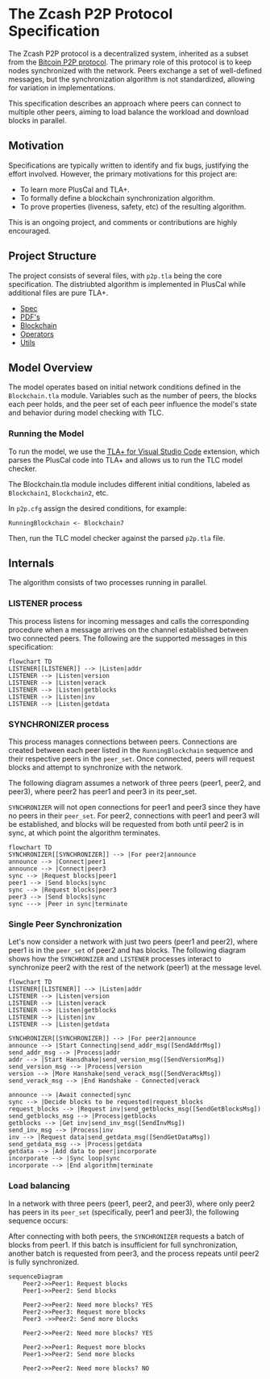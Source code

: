 # The Zcash P2P Protocol Specification

The Zcash P2P protocol is a decentralized system, inherited as a subset from the [Bitcoin P2P protocol](https://developer.bitcoin.org/reference/p2p_networking.html). The primary role of this protocol is to keep nodes synchronized with the network. Peers exchange a set of well-defined messages, but the synchronization algorithm is not standardized, allowing for variation in implementations.

This specification describes an approach where peers can connect to multiple other peers, aiming to load balance the workload and download blocks in parallel.

## Motivation

Specifications are typically written to identify and fix bugs, justifying the effort involved. However, the primary motivations for this project are:

- To learn more PlusCal and TLA+.
- To formally define a blockchain synchronization algorithm.
- To prove properties (liveness, safety, etc) of the resulting algorithm.

This is an ongoing project, and comments or contributions are highly encouraged.

## Project Structure

The project consists of several files, with `p2p.tla` being the core specification. The distriubted algorithm is implemented in PlusCal while additional files are pure TLA+.

- [Spec](p2p.tla)
- [PDF's](documents/)
- [Blockchain](Blockchain.tla)
- [Operators](Operators.tla)
- [Utils](Utils.tla)

## Model Overview

The model operates based on initial network conditions defined in the `Blockchain.tla` module. Variables such as the number of peers, the blocks each peer holds, and the peer set of each peer influence the model's state and behavior during model checking with TLC.

### Running the Model

To run the model, we use the [TLA+ for Visual Studio Code](https://marketplace.visualstudio.com/items?itemName=alygin.vscode-tlaplus) extension, which parses the PlusCal code into TLA+ and allows us to run the TLC model checker.

The Blockchain.tla module includes different initial conditions, labeled as `Blockchain1`, `Blockchain2`, etc.

In `p2p.cfg` assign the desired conditions, for example:

```
RunningBlockchain <- Blockchain7
```

Then, run the TLC model checker against the parsed `p2p.tla` file.

## Internals

The algorithm consists of two processes running in parallel.

### LISTENER process

This process listens for incoming messages and calls the corresponding procedure when a message arrives on the channel established between two connected peers. The following are the supported messages in this specification:

```mermaid
flowchart TD
LISTENER[[LISTENER]] --> |Listen|addr
LISTENER --> |Listen|version
LISTENER --> |Listen|verack
LISTENER --> |Listen|getblocks
LISTENER --> |Listen|inv
LISTENER --> |Listen|getdata
```

### SYNCHRONIZER process

This process manages connections between peers. Connections are created between each peer listed in the `RunningBlockchain` sequence and their respective peers in the `peer_set`. Once connected, peers will request blocks and attempt to synchronize with the network.

The following diagram assumes a network of three peers (peer1, peer2, and peer3), where peer2 has peer1 and peer3 in its peer_set.

`SYNCHRONIZER` will not open connections for peer1 and peer3 since they have no peers in their `peer_set`. For peer2, connections with peer1 and peer3 will be established, and blocks will be requested from both until peer2 is in sync, at which point the algorithm terminates.

```mermaid
flowchart TD
SYNCHRONIZER[[SYNCHRONIZER]] --> |For peer2|announce
announce --> |Connect|peer1
announce --> |Connect|peer3
sync --> |Request blocks|peer1
peer1 --> |Send blocks|sync
sync --> |Request blocks|peer3
peer3 --> |Send blocks|sync
sync ---> |Peer in sync|terminate
```

### Single Peer Synchronization

Let's now consider a network with just two peers (peer1 and peer2), where peer1 is in the `peer_set` of peer2 and has blocks. The following diagram shows how the `SYNCHRONIZER` and `LISTENER` processes interact to synchronize peer2 with the rest of the network (peer1) at the message level.

```mermaid
flowchart TD
LISTENER[[LISTENER]] --> |Listen|addr
LISTENER --> |Listen|version
LISTENER --> |Listen|verack
LISTENER --> |Listen|getblocks
LISTENER --> |Listen|inv
LISTENER --> |Listen|getdata

SYNCHRONIZER[[SYNCHRONIZER]] --> |For peer2|announce
announce --> |Start Connecting|send_addr_msg([SendAddrMsg])
send_addr_msg --> |Process|addr
addr --> |Start Hansdhake|send_version_msg([SendVersionMsg])
send_version_msg --> |Process|version
version --> |More Hanshake|send_verack_msg([SendVerackMsg])
send_verack_msg --> |End Handshake - Connected|verack

announce --> |Await connected|sync
sync --> |Decide blocks to be requested|request_blocks
request_blocks --> |Request inv|send_getblocks_msg([SendGetBlocksMsg])
send_getblocks_msg --> |Process|getblocks
getblocks --> |Get inv|send_inv_msg([SendInvMsg])
send_inv_msg --> |Process|inv
inv --> |Request data|send_getdata_msg([SendGetDataMsg])
send_getdata_msg --> |Process|getdata
getdata --> |Add data to peer|incorporate
incorporate --> |Sync loop|sync
incorporate --> |End algorithm|terminate
```

### Load balancing

In a network with three peers (peer1, peer2, and peer3), where only peer2 has peers in its `peer_set` (specifically, peer1 and peer3), the following sequence occurs:

After connecting with both peers, the `SYNCHRONIZER` requests a batch of blocks from peer1. If this batch is insufficient for full synchronization, another batch is requested from peer3, and the process repeats until peer2 is fully synchronized.
 
```mermaid
sequenceDiagram
    Peer2->>Peer1: Request blocks
    Peer1->>Peer2: Send blocks

    Peer2->>Peer2: Need more blocks? YES
    Peer2->>Peer3: Request more blocks
    Peer3 ->>Peer2: Send more blocks

    Peer2->>Peer2: Need more blocks? YES

    Peer2->>Peer1: Request more blocks
    Peer1->>Peer2: Send more blocks

    Peer2->>Peer2: Need more blocks? NO
```

